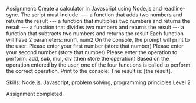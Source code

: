 Assignment: Create a calculator in Javascript using Node.js and readline-sync. 
The script must include:
--- a function that adds two numbers and returns the result
--- a function that multiplies two numbers and returns the result
--- a function that divides two numbers and returns the result
--- a function that subtracts two numbers and returns the result
Each function will have 2 parameters: num1, num2
On the console, the prompt will print to the user:
Please enter your first number (store that number)
Please enter your second number (store that number)
Please enter the operation to perform: add, sub, mul, div (then store the operation)
Based on the operation entered by the user, one of the four functions is called to perform the correct operation.
Print to the console: The result is: [the result].

Skills: Node.js, Javascript, problem solving, programming principles Level 2

Assignment completed.